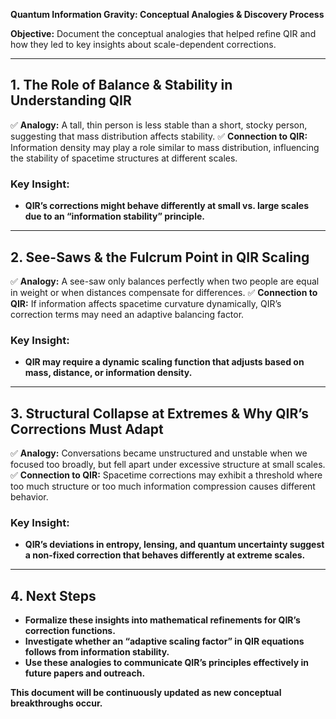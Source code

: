 **Quantum Information Gravity: Conceptual Analogies & Discovery Process**

**Objective:** Document the conceptual analogies that helped refine QIR and how they led to key insights about scale-dependent corrections.

---

## **1. The Role of Balance & Stability in Understanding QIR**
✅ **Analogy:** A tall, thin person is less stable than a short, stocky person, suggesting that mass distribution affects stability.
✅ **Connection to QIR:** Information density may play a role similar to mass distribution, influencing the stability of spacetime structures at different scales.

### **Key Insight:**
- **QIR’s corrections might behave differently at small vs. large scales due to an “information stability” principle.**

---

## **2. See-Saws & the Fulcrum Point in QIR Scaling**
✅ **Analogy:** A see-saw only balances perfectly when two people are equal in weight or when distances compensate for differences.
✅ **Connection to QIR:** If information affects spacetime curvature dynamically, QIR’s correction terms may need an adaptive balancing factor.

### **Key Insight:**
- **QIR may require a dynamic scaling function that adjusts based on mass, distance, or information density.**

---

## **3. Structural Collapse at Extremes & Why QIR’s Corrections Must Adapt**
✅ **Analogy:** Conversations became unstructured and unstable when we focused too broadly, but fell apart under excessive structure at small scales.
✅ **Connection to QIR:** Spacetime corrections may exhibit a threshold where too much structure or too much information compression causes different behavior.

### **Key Insight:**
- **QIR’s deviations in entropy, lensing, and quantum uncertainty suggest a non-fixed correction that behaves differently at extreme scales.**

---

## **4. Next Steps**
- **Formalize these insights into mathematical refinements for QIR’s correction functions.**
- **Investigate whether an “adaptive scaling factor” in QIR equations follows from information stability.**
- **Use these analogies to communicate QIR’s principles effectively in future papers and outreach.**

**This document will be continuously updated as new conceptual breakthroughs occur.**

